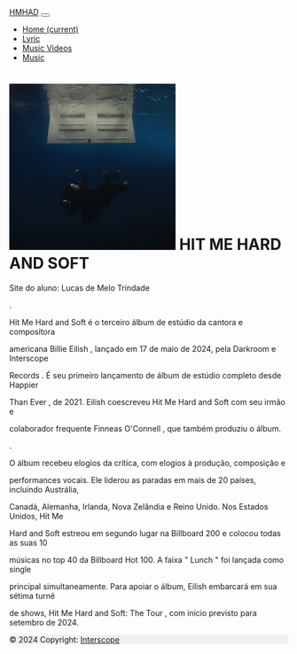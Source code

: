 <!DOCTYPE html>
<html lang="pt-br">
<head>
  <meta charset="UTF-8">
  <meta name="viewport" content="width=device-width, initial-scale=1.0">
  <title>Billie Eilish</title>
  <link rel="stylesheet" href="style.css">
  <link rel="stylesheet" href="https://cdn.jsdelivr.net/npm/bootstrap@4.0.0/dist/css/bootstrap.min.css" integrity="sha384-Gn5384xqQ1aoWXA+058RXPxPg6fy4IWvTNh0E263XmFcJlSAwiGgFAW/dAiS6JXm" crossorigin="anonymous">
  
</head>
<body>
  <nav class="navbar navbar-expand-lg navbar-light bg-light">
    <a class="navbar-brand" href="#">HMHAD</a>
    <button class="navbar-toggler" type="button" data-toggle="collapse" data-target="#navbarNav" aria-controls="navbarNav" aria-expanded="false" aria-label="Toggle navigation">
      <span class="navbar-toggler-icon"></span>
    </button>
    <div class="collapse navbar-collapse" id="navbarNav">
      <ul class="navbar-nav">
        <li class="nav-item active">
          <a class="nav-link" href="index.html">Home <span class="sr-only">(current)</span></a>
        </li>
        <li class="nav-item">
          <a class="nav-link" href="lyric.html">Lyric</a>
        </li>
        <li class="nav-item">
          <a class="nav-link" href="musicvideos.html">Music Videos</a>
        </li>
        <li class="nav-item">
          <a class="nav-link disabled" href="music.html">Music</a>
        </li>
      </ul>
    </div>
  </nav>
  <h1>  <img src="imagem/HMHAS.jpg" alt="Capa do álbum">                                                   HIT ME HARD AND SOFT</h1>
  <p>Site do aluno: Lucas de Melo Trindade</p>
  <p>.</p>
  <p>  Hit Me Hard and Soft é o terceiro álbum de estúdio da cantora e compositora</p>
  <p>americana Billie Eilish , lançado em 17 de maio de 2024, pela Darkroom e Interscope</p>
  <p>Records . É seu primeiro lançamento de álbum de estúdio completo desde Happier</p>
  <p>Than Ever , de 2021. Eilish coescreveu Hit Me Hard and Soft com seu irmão e</p>
  <p>colaborador frequente Finneas O'Connell , que também produziu o álbum.</p>
  <p>.</p>
  <p>O álbum recebeu elogios da crítica, com elogios à produção, composição e</p>
  <p>performances vocais. Ele liderou as paradas em mais de 20 países, incluindo Austrália,</p>
  <p>Canadá, Alemanha, Irlanda, Nova Zelândia e Reino Unido. Nos Estados Unidos, Hit Me</p>
  <p>Hard and Soft estreou em segundo lugar na Billboard 200 e colocou todas as suas 10</p>
  <p>músicas no top 40 da Billboard Hot 100. A faixa " Lunch " foi lançada como single</p>
  <p>principal simultaneamente. Para apoiar o álbum, Eilish embarcará em sua sétima turnê</p>
  <p>de shows, Hit Me Hard and Soft: The Tour , com início previsto para setembro de 2024.</p>

  <footer class="bg-body-tertiary text-center text-lg-start">
    <!-- Copyright -->
    <div class="text-center p-3" style="background-color: rgba(0, 0, 0, 0.05);">
      © 2024 Copyright:
      <a class="text-body" href="https://mdbootstrap.com/">Interscope</a>
    </div>
    <!-- Copyright -->
  </footer>
  <script src="script.js"></script>
  <script src="https://code.jquery.com/jquery-3.2.1.slim.min.js" integrity="sha384-KJ3o2DKtIkvYIK3UENzmM7KCkRr/rE9/Qpg6aAZGJwFDMVNA/GpGFF93hXpG5KkN" crossorigin="anonymous"></script>
<script src="https://cdn.jsdelivr.net/npm/popper.js@1.12.9/dist/umd/popper.min.js" integrity="sha384-ApNbgh9B+Y1QKtv3Rn7W3mgPxhU9K/ScQsAP7hUibX39j7fakFPskvXusvfa0b4Q" crossorigin="anonymous"></script>
<script src="https://cdn.jsdelivr.net/npm/bootstrap@4.0.0/dist/js/bootstrap.min.js" integrity="sha384-JZR6Spejh4U02d8jOt6vLEHfe/JQGiRRSQQxSfFWpi1MquVdAyjUar5+76PVCmYl" crossorigin="anonymous"></script>
</body>

</html>
